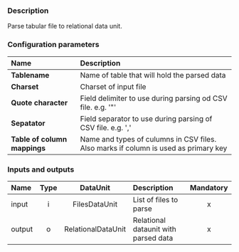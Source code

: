 ### Description

Parse tabular file to relational data unit.

### Configuration parameters

| Name | Description |
|:----|:----|
|**Tablename** | Name of table that will hold the parsed data |
|**Charset** | Charset of input file |
|**Quote character** | Field delimiter to use during parsing od CSV file. e.g. '"' |
|**Sepatator** | Field separator to use during parsing of CSV file. e.g. ',' |
|**Table of column mappings** | Name and types of culumns in CSV files. Also marks if column is used as primary key |

### Inputs and outputs

|Name |Type | DataUnit | Description | Mandatory |
|:--------|:------:|:------:|:-------------|:---------------------:|
|input  |i| FilesDataUnit | List of files to parse |x|
|output |o| RelationalDataUnit| Relational dataunit with parsed data | x|
